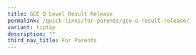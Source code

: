 ```yaml
---
title: GCE O Level Result Release
permalink: /quick-links/for-parents/gce-o-result-release/
variant: tiptap
description: ""
third_nav_title: For Parents
---
```


